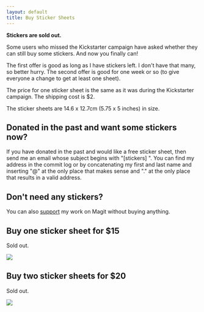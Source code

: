 ```yaml
---
layout: default
title: Buy Sticker Sheets
---
```


**Stickers are sold out.**

Some users who missed the Kickstarter campaign have asked whether they
can still buy some stickers.  And now you finally can!

The first offer is good as long as I have stickers left.  I don't have
that many, so better hurry.  The second offer is good for one week or
so (to give everyone a change to get at least one sheet).

The price for one sticker sheet is the same as it was during the
Kickstarter campaign.  The shipping cost is $2.

The sticker sheets are 14.6 x 12.7cm (5.75 x 5 inches) in size.

## Donated in the past and want some stickers now?

If you have donated in the past and would like a free sticker sheet,
then send me an email whose subject begins with "[stickers] ".  You
can find my address in the commit log or by concatenating my first and
last name and inserting "@" at the only place that makes sense and "."
at the only place that results in a valid address.

## Don't need any stickers?

You can also [support](/donate) my work on Magit without buying anything.

## Buy one sticker sheet for $15

Sold out.

<img src="/assets/stickers1x.png">

## Buy two sticker sheets for $20

Sold out.

<img src="/assets/stickers2x.png">
